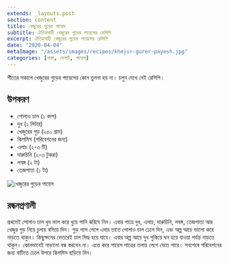 ```yaml
---
extends: _layouts.post
section: content
title: খেজুরের গুড়ের পায়েস
subtitle: ঐতিহ্যবাহী খেজুরের গুড়ের পায়েসের রেসিপি
excerpt: ঐতিহ্যবাহী খেজুরের গুড়ের পায়েসের রেসিপি
date: "2020-04-04"
metaImage: "/assets/images/recipes/khejur-gurer-payesh.jpg"
categories: [নাস্তা, ডেসার্ট, পায়েস]
---
```


শীতের সকালে খেজুরের গুড়ের পায়েসের কোন তুলনা হয় না। চলুন দেখে নেই রেসিপি।

## উপকরণ

- পোলাও চাল (১ কাপ)
- দুধ (১ লিটার)
- খেজুরের গুড় (২৫০ গ্রাম)
- কিশমিস (পরিবেশনের জন্য)
- এলাচ (২-৩ টি)
- দারুচিনি (২-৩ টুকরা)
- লবঙ্গ (২ টা)
- তেজপাতা (১ টা)

![খেজুরের গুড়ের পায়েস](/assets/images/recipes/khejur-gurer-payesh.jpg)

## রন্ধনপ্রণালী

প্রথমেই পোলাও চাল খুব ভাল করে ধুয়ে পানি ঝরিযে নিন। এবার পাত্রে দুধ, এলাচ, দারুচিনি, লবঙ্গ, তেজপাতা
আর খেজুর গুড় নিয়ে চুলায় বসিয়ে দিন। গুড় গলে গেলে এবার তাতে পোলাও চাল ঢেলে দিন, এবং অল্প আচে ভালো
করে নাড়তে থাকুন। কিছুক্ষনের ভেতরেই চাল সিদ্ধ হয়ে যাবে। এবার অল্প আচে দুধ শুকিয়ে ঘন হয়ে যাওয়া পর্যন্ত নাড়তে
থাকুন। কোনভাবেই নাড়ানো বন্ধ করবেন না। এতে করে পায়েস পাত্রের তলায় লেগে যেতে পারে। সবশেষে পরিবেশনের
জন্য বাটিতে ঢেলে উপরে কিশমিস ছড়িয়ে দিন।
